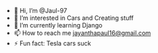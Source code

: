 - 👋 Hi, I’m @Jaul-97
- 👀 I’m interested in Cars and Creating stuff 
- 🌱 I’m currently learning Django
- 📫 How to reach me jayanthapaul16@gmail.com
- ⚡ Fun fact: Tesla cars suck

<!---
Jaul-97/Jaul-97 is a ✨ special ✨ repository because its `README.md` (this file) appears on your GitHub profile.
You can click the Preview link to take a look at your changes.
--->
